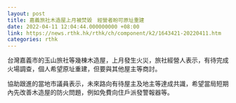 ```yaml
---
layout: post
title: 嘉義旅社木造屋上月被焚毀　經營者盼可原址重建
date: 2022-04-11 12:04:44.000000000 +08:00
link: https://news.rthk.hk/rthk/ch/component/k2/1643421-20220411.htm
categories: rthk
---
```


台灣嘉義市的玉山旅社等幾棟木造屋，上月發生火災，旅社經營人表示，有待完成火場調查，個人希望原址重建，但要與其他屋主等商討。

協助跟進的當地市議員表示，未來路向有待屋主及地主等達成共識，希望當局短期內先改善木造屋的防火問題，例如免費向住戶派發警報器等。
